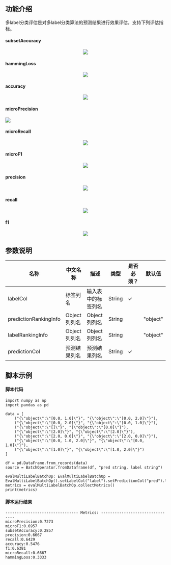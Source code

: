 ## 功能介绍
多label分类评估是对多label分类算法的预测结果进行效果评估，支持下列评估指标。

#### subsetAccuracy
<div align=center><img src="https://img.alicdn.com/tfs/TB1QHzHYRr0gK0jSZFnXXbRRXXa-119-31.jpg" ></div>

#### hammingLoss
<div align=center><img src="https://img.alicdn.com/tfs/TB1OtDqYLb2gK0jSZK9XXaEgFXa-249-30.jpg" ></div>

#### accuracy
<div align=center><img src="https://img.alicdn.com/tfs/TB1EAHtYKH2gK0jSZJnXXaT1FXa-160-36.jpg" ></div>

#### microPrecision
<div aligh=center><img src="https://img.alicdn.com/tfs/TB1eq_nYFY7gK0jSZKzXXaikpXa-212-45.jpg" ></div>

#### microRecall
<div align=center><img src="https://img.alicdn.com/tfs/TB1CDruYUH1gK0jSZSyXXXtlpXa-214-44.jpg" ></div>

#### microF1
<div align=center><img src="https://img.alicdn.com/tfs/TB1dAzFYUT1gK0jSZFrXXcNCXXa-370-50.jpg" ></div>

#### precision
<div align=center><img src="https://img.alicdn.com/tfs/TB1H12oYFY7gK0jSZKzXXaikpXa-113-34.jpg" ></div>

#### recall
<div align=center><img src="https://img.alicdn.com/tfs/TB1LuKilZVl614jSZKPXXaGjpXa-110-36.jpg" ></div>

#### f1
<div align=center><img src="http://latex.codecogs.com/gif.latex?explained Variance=\dfrac{SSR}{N}" ></div>

## 参数说明
| 名称 | 中文名称 | 描述 | 类型 | 是否必须？ | 默认值 |
| --- | --- | --- | --- | --- | --- |
| labelCol | 标签列名 | 输入表中的标签列名 | String | ✓ |  |
| predictionRankingInfo | Object列列名 | Object列列名 | String |  | "object" |
| labelRankingInfo | Object列列名 | Object列列名 | String |  | "object" |
| predictionCol | 预测结果列名 | 预测结果列名 | String | ✓ |  |

## 脚本示例
#### 脚本代码

```
import numpy as np
import pandas as pd

data = [
    ("{\"object\":\"[0.0, 1.0]\"}", "{\"object\":\"[0.0, 2.0]\"}"),
    ("{\"object\":\"[0.0, 2.0]\"}", "{\"object\":\"[0.0, 1.0]\"}"),
    ("{\"object\":\"[]\"}", "{\"object\":\"[0.0]\"}"),
    ("{\"object\":\"[2.0]\"}", "{\"object\":\"[2.0]\"}"),
    ("{\"object\":\"[2.0, 0.0]\"}", "{\"object\":\"[2.0, 0.0]\"}"),
    ("{\"object\":\"[0.0, 1.0, 2.0]\"}", "{\"object\":\"[0.0, 1.0]\"}"),
    ("{\"object\":\"[1.0]\"}", "{\"object\":\"[1.0, 2.0]\"}")
]

df = pd.DataFrame.from_records(data)
source = BatchOperator.fromDataframe(df, "pred string, label string")

evalMultiLabelBatchOp: EvalMultiLabelBatchOp = EvalMultiLabelBatchOp().setLabelCol("label").setPredictionCol("pred").linkFrom(source)
metrics = evalMultiLabelBatchOp.collectMetrics()
print(metrics)
```

#### 脚本运行结果
```
-------------------------------- Metrics: --------------------------------
microPrecision:0.7273
microF1:0.6957
subsetAccuracy:0.2857
precision:0.6667
recall:0.6429
accuracy:0.5476
f1:0.6381
microRecall:0.6667
hammingLoss:0.3333
```
